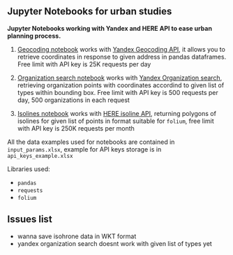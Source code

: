 ## Jupyter Notebooks for urban studies

**Jupyter Notebooks working with Yandex and HERE API to ease urban planning process.**

1. [Geocoding notebook](https://github.com/skaryaeva/urban_studies_notebooks/blob/master/geocoding_api.ipynb) works with [Yandex Geocoding API](https://tech.yandex.ru/maps/geocoder/doc/desc/concepts/about-docpage/), it allows you to retrieve coordinates in response to given address in pandas dataframes. Free limit with API key is 25K requests per day

2. [Organization search notebook](https://github.com/skaryaeva/urban_studies_notebooks/blob/master/yandex_organization_api.ipynb) works with [Yandex Organization search](https://tech.yandex.ru/maps/geosearch/doc/concepts/request-docpage/), retrieving organization points with coordinates accordind to given list of types within bounding box. Free limit with API key is 500 requests per day, 500 organizations in each request

3. [Isolines notebook](https://github.com/skaryaeva/urban_studies_notebooks/blob/master/isohrones_api.ipynb) works with [HERE isoline API](https://developer.here.com/documentation/routing/dev_guide/topics/resource-calculate-isoline.html), returning polygons of isolines for given list of points in format suitable for `folium`, free limit with API key is 250K requests per month


All the data examples used for notebooks are contained in `input_params.xlsx`, example for API keys storage is in `api_keys_example.xlsx`


Libraries used:
- `pandas`
- `requests`
- `folium`


## Issues list

- wanna save isohrone data in WKT format
- yandex organization search doesnt work with given list of types yet